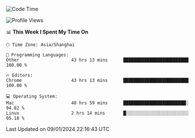 <!--START_SECTION:waka-->
![Code Time](http://img.shields.io/badge/Code%20Time-1%2C780%20hrs%208%20mins-blue)

![Profile Views](http://img.shields.io/badge/Profile%20Views-0-blue)

📊 **This Week I Spent My Time On** 

```text
🕑︎ Time Zone: Asia/Shanghai

💬 Programming Languages: 
Other                    43 hrs 13 mins      █████████████████████████   100.00 % 

🔥 Editors: 
Chrome                   43 hrs 13 mins      █████████████████████████   100.00 % 

💻 Operating System: 
Mac                      40 hrs 59 mins      ████████████████████████░   94.82 % 
Linux                    2 hrs 14 mins       █░░░░░░░░░░░░░░░░░░░░░░░░   05.18 % 
```


 Last Updated on 09/01/2024 22:16:43 UTC
<!--END_SECTION:waka-->